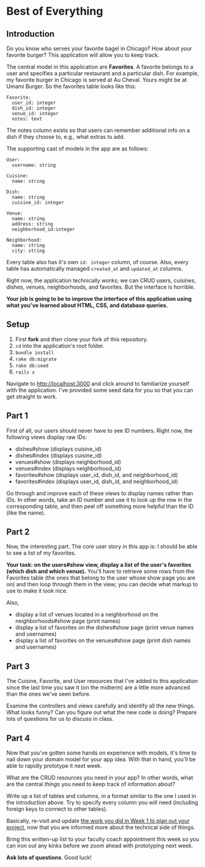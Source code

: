 # Best of Everything

## Introduction

Do you know who serves your favorite bagel in Chicago? How about your favorite burger? This application will allow you to keep track.

The central model in this application are **Favorites**. A favorite belongs to a user and specifies a particular restaurant and a particular dish. For example, my favorite burger in Chicago is served at Au Cheval. Yours might be at Umami Burger. So the favorites table looks like this:

    Favorite:
      user_id: integer
      dish_id: integer
      venue_id: integer
      notes: text

The notes column exists so that users can remember additional info on a dish if they choose to, e.g., what extras to add.

The supporting cast of models in the app are as follows:

    User:
      username: string

    Cuisine:
      name: string

    Dish:
      name: string
      cuisine_id: integer

    Venue:
      name: string
      address: string
      neighborhood_id:integer

    Neighborhood:
      name: string
      city: string

Every table also has it's own `id: integer` column, of course. Also, every table has automatically managed `created_at` and `updated_at` columns.

Right now, the application technically *works*; we can CRUD users, cuisines, dishes, venues, neighborhoods, and favorites. But the interface is horrible.

**Your job is going to be to improve the interface of this application using what you've learned about HTML, CSS, and database queries.**

## Setup

 1. First **fork** and *then* clone your fork of this repository.
 1. `cd` into the application's root folder.
 1. `bundle install`
 1. `rake db:migrate`
 1. `rake db:seed`
 1. `rails s`

Navigate to [http://localhost:3000](http://localhost:3000) and click around to familiarize yourself with the application. I've provided some seed data for you so that you can get straight to work.

## Part 1

First of all, our users should never have to see ID numbers. Right now, the following views display raw IDs:

 - dishes#show (displays cuisine_id)
 - dishes#index (displays cuisine_id)
 - venues#show (displays neighborhood_id)
 - venues#index (displays neighborhood_id)
 - favorites#show (displays user_id, dish_id, and neighborhood_id)
 - favorites#index (displays user_id, dish_id, and neighborhood_id)

Go through and improve each of these views to display names rather than IDs. In other words, take an ID number and use it to look up the row in the corresponding table, and then peel off something more helpful than the ID (like the name).

## Part 2

Now, the interesting part. The core user story in this app is: I should be able to see a list of my favorites.

**Your task: on the users#show view, display a list of the user's favorites (which dish and which venue).** You'll have to retrieve some rows from the Favorites table (the ones that belong to the user whose show page you are on) and then loop through them in the view; you can decide what markup to use to make it look nice.

Also,

 - display a list of venues located in a neighborhood on the neighborhoods#show page (print names)
 - display a list of favorites on the dishes#show page (print venue names and usernames)
 - display a list of favorites on the venues#show page (print dish names and usernames)

## Part 3

The Cuisine, Favorite, and User resources that I've added to this application since the last time you saw it (on the midterm) are a little more advanced than the ones we've seen before.

Examine the controllers and views carefully and identify all the new things. What looks funny? Can you figure out what the new code is doing? Prepare lots of questions for us to discuss in class.

## Part 4

Now that you've gotten some hands on experience with models, it's time to nail down your domain model for your app idea. With that in hand, you'll be able to rapidly prototype it next week.

What are the CRUD resources you need in your app? In other words, what are the central *things* you need to keep track of information about?

Write up a list of tables and columns, in a format similar to the one I used in the introduction above. Try to specify every column you will need (including foreign keys to connect to other tables).

Basically, re-visit and update [the work you did in Week 1 to plan out your project](http://ask.initialversion.com/t/a-problem-solving-pattern/77), now that you are informed more about the technical side of things.

Bring this written-up list to your faculty coach appointment this week so you can iron out any kinks before we zoom ahead with prototyping next week.

**Ask lots of questions**. Good luck!

